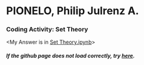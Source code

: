 # PIONELO, Philip Julrenz A.
### Coding Activity: Set Theory
<My Answer is in [Set Theory.ipynb](https://github.com/Philippians/Coding-Sets/blob/main/Set%20Theory/Set%20Theory.ipynb)>
##### If the github page does not load correctly, try [here](https://nbviewer.jupyter.org/github/Philippians/Coding-Sets/blob/main/Set%20Theory/Set%20Theory.ipynb).
